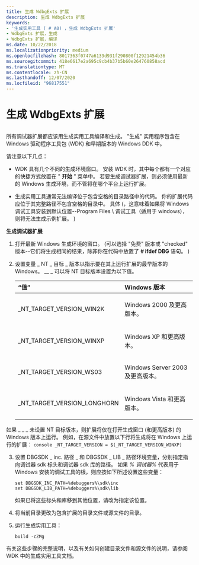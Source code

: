 ```yaml
---
title: 生成 WdbgExts 扩展
description: 生成 WdbgExts 扩展
keywords:
- '生成实用工具 ( # A0) ，生成 WdbgExts 扩展'
- WdbgExts 扩展，生成
- WdbgExts 扩展，编译
ms.date: 10/22/2018
ms.localizationpriority: medium
ms.openlocfilehash: 8017363f0747a6139d931f290800f12921454b36
ms.sourcegitcommit: 418e6617e2a695c9cb4b37b5b60e264760858acd
ms.translationtype: MT
ms.contentlocale: zh-CN
ms.lasthandoff: 12/07/2020
ms.locfileid: "96817551"
---
```

# <a name="building-wdbgexts-extensions"></a>生成 WdbgExts 扩展


## <span id="ddk_building_wdbgexts_extensions_dbwx"></span><span id="DDK_BUILDING_WDBGEXTS_EXTENSIONS_DBWX"></span>


所有调试器扩展都应该用生成实用工具编译和生成。 "生成" 实用程序包含在 Windows 驱动程序工具包 (WDK) 和早期版本的 Windows DDK 中。

请注意以下几点：

-  WDK 具有几个不同的生成环境窗口。 安装 WDK 时，其中每个都有一个对应的快捷方式放置在 " **开始** " 菜单中。 若要生成调试器扩展，则必须使用最新的 Windows 生成环境，而不管将在哪个平台上运行扩展。

-  生成实用工具通常无法编译位于包含空格的目录路径中的代码。 你的扩展代码应位于其完整路径不包含空格的目录中。 具体 (，这意味着如果将 Windows 调试工具安装到默认位置--Program Files \\ 调试工具（适用于 windows），则将无法生成示例扩展。 ) 

**生成调试器扩展**

1. 打开最新 Windows 生成环境的窗口。  (可以选择 "免费" 版本或 "checked" 版本--它们将生成相同的结果，除非你在代码中放置了 **\# ifdef DBG** 语句。 ) 

2. 设置变量 \_ NT \_ 目标 \_ 版本以指示要在其上运行扩展的最早版本的 Windows。 \_\_ \_ 可以将 NT 目标版本设置为以下值。

    <table>
    <colgroup>
    <col width="50%" />
    <col width="50%" />
    </colgroup>
    <thead>
    <tr class="header">
    <th align="left">“值”</th>
    <th align="left">Windows 版本</th>
    </tr>
    </thead>
    <tbody>
    <tr class="odd">
    <td align="left"><p>_NT_TARGET_VERSION_WIN2K</p></td>
    <td align="left"><p>Windows 2000 及更高版本。</p></td>
    </tr>
    <tr class="even">
    <td align="left"><p>_NT_TARGET_VERSION_WINXP</p></td>
    <td align="left"><p>Windows XP 和更高版本。</p></td>
    </tr>
    <tr class="odd">
    <td align="left"><p>_NT_TARGET_VERSION_WS03</p></td>
    <td align="left"><p>Windows Server 2003 及更高版本。</p></td>
    </tr>
    <tr class="even">
    <td align="left"><p>_NT_TARGET_VERSION_LONGHORN</p></td>
    <td align="left"><p>Windows Vista 和更高版本。</p></td>
    </tr>
    </tbody>
    </table>

     

 如果 \_ \_ \_ 未设置 NT 目标版本，则扩展将仅在打开生成窗口 (和更高版本) 的 Windows 版本上运行。 例如，在源文件中放置以下行将生成将在 Windows 上运行的扩展：
    ```console
    _NT_TARGET_VERSION = $(_NT_TARGET_VERSION_WINXP) 
    ```

3. 设置 DBGSDK \_ inc. 路径 \_ 和 DBGSDK \_ LIB \_ 路径环境变量，分别指定指向调试器 sdk 标头和调试器 sdk 库的路径。 如果 *% 调试器%* 代表用于 Windows 安装的调试工具的根，则应按如下所述设置这些变量：

    ```console
    set DBGSDK_INC_PATH=%debuggers%\sdk\inc
    set DBGSDK_LIB_PATH=%debuggers%\sdk\lib
    ```

    如果已将这些标头和库移到其他位置，请改为指定该位置。

4. 将当前目录更改为包含扩展的目录文件或源文件的目录。

5. 运行生成实用工具：

    ```console
    build -cZMg
    ```

有关这些步骤的完整说明，以及有关如何创建目录文件和源文件的说明，请参阅 WDK 中的生成实用工具文档。

 

 





